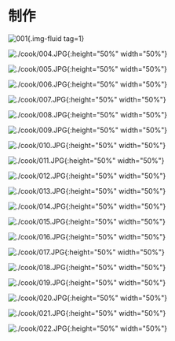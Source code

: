# 制作

![001](001.JPG){.img-fluid tag=1}
<!---
![./cook/002.JPG](002.JPG){.img-fluid tag=1 title="Image 1-1"}

![./cook/003.JPG](003.JPG){.img-fluid tag=1 title="Image 1-1"}
--->
![./cook/004.JPG](./cook/004.JPG){:height="50%" width="50%"}

![./cook/005.JPG](./cook/005.JPG){:height="50%" width="50%"}

![./cook/006.JPG](./cook/006.JPG){:height="50%" width="50%"}

![./cook/007.JPG](./cook/007.JPG){:height="50%" width="50%"}

![./cook/008.JPG](./cook/008.JPG){:height="50%" width="50%"}

![./cook/009.JPG](./cook/009.JPG){:height="50%" width="50%"}

![./cook/010.JPG](./cook/010.JPG){:height="50%" width="50%"}

![./cook/011.JPG](./cook/011.JPG){:height="50%" width="50%"}

![./cook/012.JPG](./cook/012.JPG){:height="50%" width="50%"}

![./cook/013.JPG](./cook/013.JPG){:height="50%" width="50%"}

![./cook/014.JPG](./cook/014.JPG){:height="50%" width="50%"}

![./cook/015.JPG](./cook/015.JPG){:height="50%" width="50%"}

![./cook/016.JPG](./cook/016.JPG){:height="50%" width="50%"}

![./cook/017.JPG](./cook/017.JPG){:height="50%" width="50%"}

![./cook/018.JPG](./cook/018.JPG){:height="50%" width="50%"}

![./cook/019.JPG](./cook/019.JPG){:height="50%" width="50%"}

![./cook/020.JPG](./cook/020.JPG){:height="50%" width="50%"}

![./cook/021.JPG](./cook/021.JPG){:height="50%" width="50%"}

![./cook/022.JPG](./cook/022.JPG){:height="50%" width="50%"}

